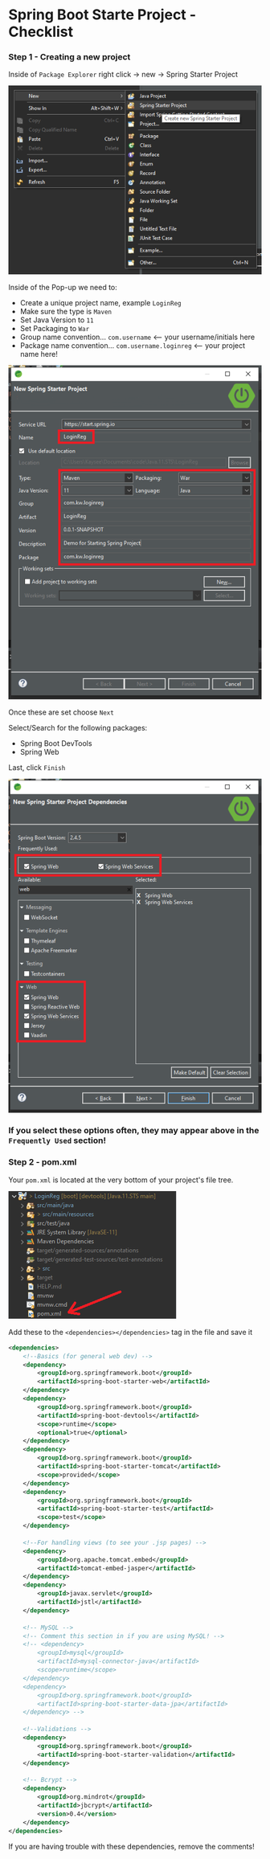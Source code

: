 # Spring Boot Starte Project - Checklist

### Step 1 - Creating a new project

Inside of ` Package Explorer ` right click -> new -> Spring Starter Project

![Create Spring Starter Project](https://github.com/kcwebers/SpringStarterProjectSetUp/blob/main/screencaps/createproj.png "Create Spring Starter Project")

Inside of the Pop-up we need to:

* Create a unique project name, example ` LoginReg `
* Make sure the type is ` Maven `
* Set Java Version to ` 11 `
* Set Packaging to ` War `
* Group name convention... ` com.username ` <-- your username/initials here
* Package name convention... ` com.username.loginreg ` <-- your project name here!

![Spring Tool Starter Project set-up](https://github.com/kcwebers/SpringStarterProjectSetUp/blob/main/screencaps/sp_start.PNG "Spring Tool Starter Project set-up")

Once these are set choose ` Next `

Select/Search for the following packages:

* Spring Boot DevTools
* Spring Web

Last, click ` Finish `

![Spring Tool Starter Project set-up dependencies](https://github.com/kcwebers/SpringStarterProjectSetUp/blob/main/screencaps/dependencies.PNG "Spring Tool Starter Project set-up dependencies")

### If you select these options often, they may appear above in the `Frequently Used` section!

### Step 2 - pom.xml

Your ` pom.xml ` is located at the very bottom of your project's file tree. 

![Spring Tool Starter Project set-up dependencies](https://github.com/kcwebers/SpringStarterProjectSetUp/blob/main/screencaps/pomxml.png "Spring Tool Starter Project set-up dependencies")

Add these to the ` <dependencies></dependencies> ` tag in the file and save it

```xml
<dependencies>
    <!--Basics (for general web dev) -->
    <dependency>
        <groupId>org.springframework.boot</groupId>
        <artifactId>spring-boot-starter-web</artifactId>
    </dependency>
    <dependency>
        <groupId>org.springframework.boot</groupId>
        <artifactId>spring-boot-devtools</artifactId>
        <scope>runtime</scope>
        <optional>true</optional>
    </dependency>
    <dependency>
        <groupId>org.springframework.boot</groupId>
        <artifactId>spring-boot-starter-tomcat</artifactId>
        <scope>provided</scope>
    </dependency>
    <dependency>
        <groupId>org.springframework.boot</groupId>
        <artifactId>spring-boot-starter-test</artifactId>
        <scope>test</scope>
    </dependency>

    <!--For handling views (to see your .jsp pages) -->
    <dependency>
        <groupId>org.apache.tomcat.embed</groupId>
        <artifactId>tomcat-embed-jasper</artifactId>
    </dependency>
    <dependency>
        <groupId>javax.servlet</groupId>
        <artifactId>jstl</artifactId>
    </dependency>

    <!-- MySQL -->
    <!-- Comment this section in if you are using MySQL! -->
    <!-- <dependency>
        <groupId>mysql</groupId>
        <artifactId>mysql-connector-java</artifactId>
        <scope>runtime</scope>
    </dependency>
    <dependency>
        <groupId>org.springframework.boot</groupId>
        <artifactId>spring-boot-starter-data-jpa</artifactId>
    </dependency> --> 

    <!--Validations -->
    <dependency>
        <groupId>org.springframework.boot</groupId>
        <artifactId>spring-boot-starter-validation</artifactId>
    </dependency>
    
    <!-- Bcrypt -->
    <dependency>
        <groupId>org.mindrot</groupId>
        <artifactId>jbcrypt</artifactId>
        <version>0.4</version>
    </dependency>
</dependencies>
```

If you are having trouble with these dependencies, remove the comments!
